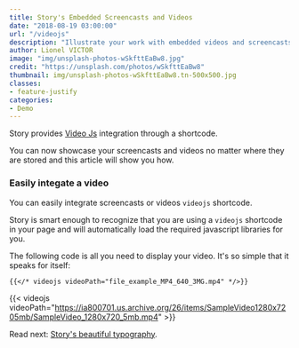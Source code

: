 ```yaml
---
title: Story's Embedded Screencasts and Videos
date: "2018-08-19 03:00:00"
url: "/videojs"
description: "Illustrate your work with embedded videos and screencasts"
author: Lionel VICTOR
image: "img/unsplash-photos-wSkfttEaBw8.jpg"
credit: "https://unsplash.com/photos/wSkfttEaBw8"
thumbnail: img/unsplash-photos-wSkfttEaBw8.tn-500x500.jpg
classes:
- feature-justify
categories:
- Demo
---
```


Story provides [Video Js](https://videojs.com/) integration through a
shortcode.

You can now showcase your screencasts and videos no matter where they
are stored and this article will show you how.
<!--more-->

### Easily integate a video
You can easily integrate screencasts or videos `videojs` shortcode.

Story is smart enough to recognize that you are using a `videojs` shortcode
in your page and will automatically load the required javascript libraries
for you.

The following code is all you need to display your video. It's so
simple that it speaks for itself:

```plaintext
{{</* videojs videoPath="file_example_MP4_640_3MG.mp4" */>}}
```

{{< videojs videoPath="https://ia800701.us.archive.org/26/items/SampleVideo1280x7205mb/SampleVideo_1280x720_5mb.mp4" >}}

Read next: [Story's beautiful typography](/typography/).
